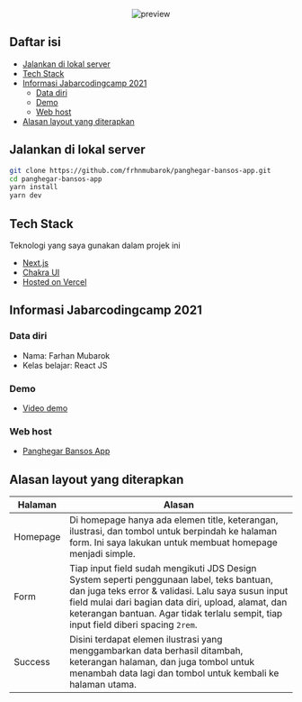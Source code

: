 <p align="center">
  <img src="https://i.imgur.com/Pw7Ep8R.png" alt='preview'>
</p>

## Daftar isi

- [Jalankan di lokal server](#jalankan-di-lokal-server)
- [Tech Stack](#tech-stack)
- [Informasi Jabarcodingcamp 2021](#informasi-jabarcodingcamp-2021)
  - [Data diri](#data-diri)
  - [Demo](#demo)
  - [Web host](#web-host)
- [Alasan layout yang diterapkan](#alasan-layout-yang-diterapkan)

## Jalankan di lokal server

```bash
git clone https://github.com/frhnmubarok/panghegar-bansos-app.git
cd panghegar-bansos-app
yarn install
yarn dev
```

## Tech Stack

Teknologi yang saya gunakan dalam projek ini

- [Next.js](https://nextjs.org/)
- [Chakra UI](https://chakra-ui.com/)
- [Hosted on Vercel](https://vercel.com/)

## Informasi Jabarcodingcamp 2021

### Data diri

- Nama: Farhan Mubarok
- Kelas belajar: React JS

### Demo

- [Video demo](https://www.youtube.com/watch?v=0TOki97qVuo)

### Web host

- [Panghegar Bansos App](https://panghegar-bansos-app.vercel.app/)

## Alasan layout yang diterapkan

| Halaman  | Alasan                                                                                                                                                                                                                                                                                         |
| -------- | ---------------------------------------------------------------------------------------------------------------------------------------------------------------------------------------------------------------------------------------------------------------------------------------------- |
| Homepage | Di homepage hanya ada elemen title, keterangan, ilustrasi, dan tombol untuk berpindah ke halaman form. Ini saya lakukan untuk membuat homepage menjadi simple.                                                                                                                                 |
| Form     | Tiap input field sudah mengikuti JDS Design System seperti penggunaan label, teks bantuan, dan juga teks error & validasi. Lalu saya susun input field mulai dari bagian data diri, upload, alamat, dan keterangan bantuan. Agar tidak terlalu sempit, tiap input field diberi spacing `2rem`. |
| Success  | Disini terdapat elemen ilustrasi yang menggambarkan data berhasil ditambah, keterangan halaman, dan juga tombol untuk menambah data lagi dan tombol untuk kembali ke halaman utama.                                                                                                            |
